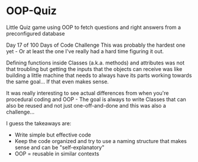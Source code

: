 # OOP-Quiz
 Little Quiz game using OOP to fetch questions and right answers from a preconfigured database

Day 17 of 100 Days of Code Challenge
This was probably the hardest one yet - Or at least the one I've really had a hard time figuring it out.


Defining functions inside Classes (a.k.a. methods) and attributes was not that troubling but getting the inputs that the objects can receive was like building a little machine that needs to always have its parts working towards the same goal... If that even makes sense.


It was really interesting to see actual differences from when you're procedural coding and OOP - The goal is always to write Classes that can also be reused and not just one-off-and-done and this was also a challenge...


I guess the takeaways are:
- Write simple but effective code
- Keep the code organized and try to use a naming structure that makes sense and can be "self-explanatory"
- OOP = reusable in similar contexts


